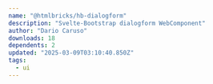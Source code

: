 ```yaml
---
name: "@htmlbricks/hb-dialogform"
description: "Svelte-Bootstrap dialogform WebComponent"
author: "Dario Caruso"
downloads: 18
dependents: 2
updated: "2025-03-09T03:10:40.850Z"
tags: 
  - ui
---
```

